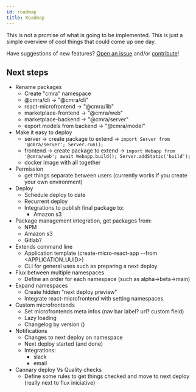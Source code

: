 ```yaml
---
id: roadmap
title: Roadmap
---
```


This is not a promise of what is going to be implemented.
This is just a simple overview of cool things that could come up one day.

Have suggestions of new features? [Open an issue](https://github.com/matheusmr13/create-micro-react-app/issues/new) and/or [contribute](https://github.com/matheusmr13/create-micro-react-app/blob/master/CONTRIBUTING.md)!

## Next steps

- Rename packages
  - Create "cmra" namespace
  - @cmra/cli -> "@cmra/cli"
  - react-microfrontend -> "@cmra/lib"
  - marketplace-frontend -> "@cmra/web"
  - marketplace-backend -> "@cmra/server"
  - export models from backend -> "@cmra/model"
- Make it easy to deploy
  - server -> create package to extend -> `import Server from '@cmra/server'; Server.run();`
  - frontend -> create package to extend -> `import Webapp from '@cmra/web'; await Webapp.build(); Server.addStatic('build');`
  - docker image with all together
- Permission
  - get things separate between users (currently works if you create your own environment)
- Deploy
  - Schedule deploy to date
  - Recurrent deploy
  - Integrations to publish final package to:
    - Amazon s3
- Package management integration, get packages from:
  - NPM
  - Amazon s3
  - Gitlab?
- Extends command line
  - Application template (create-micro-react-app --from <APPLICATION_UUID>)
  - CLI for general uses such as preparing a next deploy
- Flux between multiple namespaces
  - Define an order for each namespace (such as alpha->beta->main)
- Expand namespaces
  - Create hidden "next deploy preview"
  - Integrate react-microfrontend with setting namespaces
- Custom microfrontends
  - Set microfrontends meta infos (nav bar label? url? custom field)
  - Lazy loading
  - Changelog by version ()
- Notifications
  - Changes to next deploy on namespace
  - Next deploy started (and done)
  - Integrations:
    - slack
    - email
- Cannary deploy Vs Quality checks
  - Define some rules to get things checked and move to next deploy (really next to flux iniciative)
